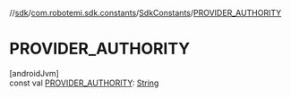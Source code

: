 //[sdk](../../../index.md)/[com.robotemi.sdk.constants](../index.md)/[SdkConstants](index.md)/[PROVIDER_AUTHORITY](-p-r-o-v-i-d-e-r_-a-u-t-h-o-r-i-t-y.md)

# PROVIDER_AUTHORITY

[androidJvm]\
const val [PROVIDER_AUTHORITY](-p-r-o-v-i-d-e-r_-a-u-t-h-o-r-i-t-y.md): [String](https://kotlinlang.org/api/latest/jvm/stdlib/kotlin/-string/index.html)
